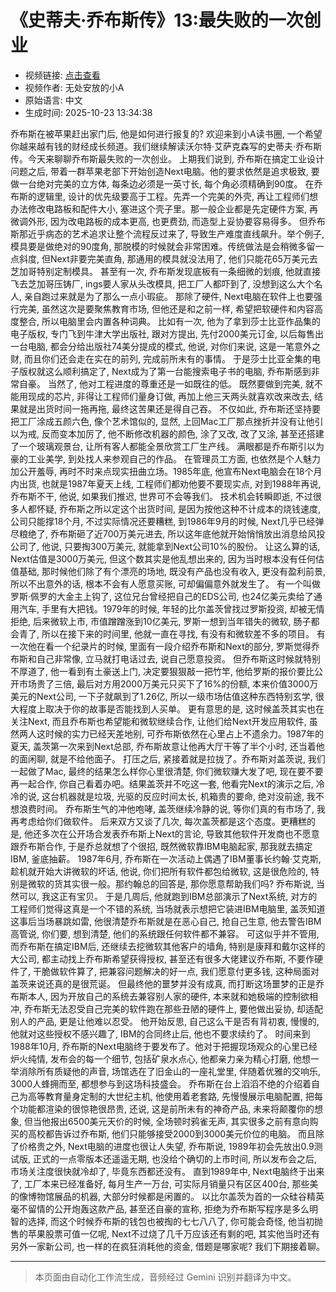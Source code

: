 # 《史蒂夫·乔布斯传》13:最失败的一次创业

- 视频链接: [点击查看](https://www.bilibili.com/video/BV1Zr4Mz6EQu)
- 视频作者: 无处安放的小A
- 原始语言: 中文
- 生成时间: 2025-10-23 13:34:38

乔布斯在被苹果赶出家门后, 他是如何进行报复的? 欢迎来到小A读书圈, 一个希望你越来越有钱的财经成长频道。我们继续解读沃尔特·艾萨克森写的史蒂夫·乔布斯传。今天来聊聊乔布斯最失败的一次创业。
上期我们说到, 乔布斯在搞定工业设计问题之后, 带着一群苹果老部下开始创造Next电脑。他的要求依然是追求极致, 要做一台绝对完美的立方体, 每条边必须是一英寸长, 每个角必须精确到90度。
在乔布斯的逻辑里, 设计的优先级要高于工程。先弄一个完美的外壳, 再让工程师们想办法修改电路板和配件大小, 塞进这个壳子里。那一般企业都是先定硬件方案, 再微调外形, 因为改电路板的成本更高, 也更费劲, 而造型上妥协要容易得多。
但乔布斯那近乎病态的艺术追求让整个流程反过来了, 导致生产难度直线飙升。举个例子, 模具要是做绝对的90度角, 那脱模的时候就会非常困难。传统做法是会稍微多留一点斜度, 但Next非要完美直角, 那通用的模具就没法用了, 他们只能花65万美元去芝加哥特别定制模具。
甚至有一次, 乔布斯发现底板有一条细微的划痕, 他就直接飞去芝加哥压铸厂, ings要人家从头改模具, 把工厂人都吓到了, 没想到这么大个名人, 亲自跑过来就是为了那么一点小瑕疵。
那除了硬件, Next电脑在软件上也要强行完美, 虽然这次是要聚焦教育市场, 但他还是和之前一样, 希望把软硬件和内容高度整合, 所以电脑里会内置各种词典。
比如有一次, 他为了拿到莎士比亚作品集的电子版权, 专门飞到牛津大学出版社, 跟对方提出, 先付2000美元订金, 以后每售出一台电脑, 都会分给出版社74美分提成的模式, 他说, 对你们来说, 这是一笔意外之财, 而且你们还会走在实在的前列, 完成前所未有的事情。
于是莎士比亚全集的电子版权就这么顺利搞定了, Next成为了第一台能搜索电子书的电脑, 乔布斯感到非常自豪。
当然了, 他对工程进度的尊重还是一如既往的低。 既然要做到完美, 就不能用现成的芯片, 非得让工程师们量身订做, 再加上他三天两头就喜欢改来改去, 结果就是出货时间一拖再拖, 最终这苦果还是得自己吞。
不仅如此, 乔布斯还坚持要把工厂涂成五颜六色, 像个艺术馆似的, 显然, 上回Mac工厂那点挫折并没有让他引以为戒, 反而变本加厉了, 他不断修改机器的颜色, 涂了又改, 改了又涂, 甚至还搭建了一个玻璃观景台, 让所有客人都能全景欣赏工厂生产线。
满眼都是乔布斯引以为豪的工业美学, 到处找人来参观自己的作品。
在管理员工方面, 也依然是个人魅力加公开羞辱, 再时不时来点现实扭曲立场。1985年底, 他宣布Next电脑会在18个月内出货, 也就是1987年夏天上线, 工程师们都劝他要不要现实点, 对到1988年再说, 乔布斯不干, 他说, 如果我们推迟, 世界可不会等我们。
技术机会转瞬即逝, 不过很多人都怀疑, 乔布斯之所以定这个出货时间, 是因为按他这种不计成本的烧钱速度, 公司只能撑18个月, 不过实际情况还要糟糕, 到1986年9月的时候, Next几乎已经弹尽粮绝了, 乔布斯砸了近700万美元进去, 所以这年底他就开始悄悄放出消息给风投公司了, 他说, 只要掏300万美元, 就能拿到Next公司10%的股份。
让这么算的话, Next估值是3000万美元, 但这个数其实是他乱想出来的, 因为当时根本没有任何估值基础, 那时候他们除了有个漂亮的场地, 既没有产品也没有收入, 更没有盈利前景, 所以不出意外的话, 根本不会有人愿意买账, 可却偏偏意外就发生了。
有一个叫做罗斯·佩罗的大金主上钩了, 这位兄台曾经把自己的EDS公司, 也24亿美元卖给了通用汽车, 手里有大把钱。1979年的时候, 年轻的比尔盖茨曾找过罗斯投资, 却被无情拒绝, 后来微软上市, 市值蹭蹭涨到10亿美元, 罗斯一想到当年错失的微软, 肠子都会青了, 所以在接下来的时间里, 他就一直在寻找, 有没有和微软差不多的项目。
有一次他在看一个纪录片的时候, 里面有一段介绍乔布斯和Next的部分, 罗斯觉得乔布斯和自己非常像, 立马就打电话过去, 说自己愿意投资。
但乔布斯这时候就特别不厚道了, 他一看到有土豪送上门, 决定要狠狠敲一把竹竿, 他给罗斯的报价要比公开市场贵了三倍, 最后对方用2000万美元只买下了16%的份额, 本来价值3000万美元的Next公司, 一下子就飙到了1.26亿, 所以一级市场估值这种东西特别玄学, 很大程度上取决于你的故事是否能找到人买单。
更有意思的是, 这时候盖茨其实也在关注Next, 而且乔布斯也希望能和微软继续合作, 让他们给Next开发应用软件, 虽然两人这时候的实力已经天差地别, 可乔布斯依然在心里占上不遗余力。1987年的夏天, 盖茨第一次来到Next总部, 乔布斯故意让他再大厅干等了半个小时, 还当着他的面闲聊, 就是不给他面子。
打压之后, 紧接着就是拉拢了。乔布斯对盖茨说, 我们一起做了Mac, 最终的结果怎么样你心里很清楚, 你们微软赚大发了吧, 现在要不要再一起合作, 你自己看着办吧。结果盖茨并不吃这一套, 他看完Next的演示之后, 冷冷的说, 这台机器就是垃圾, 光驱的反应时间太长, 机箱贵的要命, 绝对没前途, 我不想浪费时间。
乔布斯生气的冲他咆哮, 盖茨继续冷静的说, 等你们真的有市场了, 我再考虑给你们做软件。
后来双方又谈了几次, 每次盖茨都是这个态度。更糟糕的是, 他还多次在公开场合发表乔布斯上Next的言论, 导致其他软件开发商也不愿意跟乔布斯合作, 于是乔总就想了个很招, 既然微软靠IBM电脑起家, 那我就去搞定IBM, 釜底抽薪。
1987年6月, 乔布斯在一次活动上偶遇了IBM董事长约翰·艾克斯, 趁机就开始大讲微软的坏话, 他说, 你们把所有软件都包给微软, 这是很危险的, 特别是微软的货其实很一般。那约翰总的回答是, 那你愿意帮助我们吗? 乔布斯说, 当然可以, 我这正有宝贝。
于是几周后, 他就跑到IBM总部演示了Next系统, 对方的工程师们觉得这真是一个不错的系统, 当场就表示想把它装进IBM电脑里, 盖茨知道这事后当场暴跳如雷, 他很清楚乔布斯就是在恶心自己, 抢自己生意, 他去警告IBM高管说, 你们要, 想到清楚, 他们的系统跟任何软件都不兼容。
可这似乎并不管用, 而乔布斯在搞定IBM后, 还继续去挖微软其他客户的墙角, 特别是康拜和戴尔这样的大公司, 都主动找上乔布斯希望获得授权, 甚至还有很多大佬建议乔布斯, 不要作硬件了, 干脆做软件算了, 把兼容问题解决的好一点, 我们愿意付更多钱, 这种局面对盖茨来说还真的是很荒诞。
但最终他的噩梦并没有成真, 而打断这场噩梦的正是乔布斯本人, 因为开放自己的系统去兼容别人家的硬件, 本来就和她极端的控制欲相冲, 乔布斯无法忍受自己完美的软件跑在那些丑陋的硬件上, 要他做出妥协, 却适配别人的产品, 更是让他难以忍受。
他开始反思, 自己这么干是否有背初衷, 慢慢的, 他就对这些授权不感兴趣了, IBM的合同终止后, 他也不要求续约了。
时间来到1988年10月, 乔布斯的Next电脑终于要发布了。他对于把握现场观众的心里已经炉火纯情, 发布会的每一个细节, 包括矿泉水点心, 他都亲力亲为精心打磨, 他想一举消除所有质疑他的声音, 场馆选在了旧金山的一座礼堂里, 伴随着优雅的交响乐, 3000人蜂拥而至, 都想参与到这场科技盛会。
乔布斯在台上滔滔不绝的介绍着自己为高等教育量身定制的大世纪主机, 他使用着老套路, 先慢慢展示电脑配置, 把每个功能都渲染的很惊艳很昂贵, 还说, 这是前所未有的神奇产品, 未来将颠覆你的想象, 但当他报出6500美元天价的时候, 全场顿时鸦雀无声, 其实很多之前有意向购买的高校都告诉过乔布斯, 他们只能够接受2000到3000美元价位的电脑。
而且除了价格贵之外, Next电脑的进度也很让人失望, 乔布斯说, 1989年初会先放出0.9测试版, 正式的一点零版本还遥遥无期, 也没给个确切的上市时间, 所以发布会之后, 市场关注度很快就冷却了, 毕竟东西都还没有。
直到1989年中, Next电脑终于出来了, 工厂本来已经准备好, 每月生产一万台, 可实际月销量只有区区400台, 那些美的像博物馆展品的机器, 大部分时候都是闲置的。
以比尔盖茨为首的一众硅谷精英毫不留情的公开炮轰这款产品, 甚至还自豪的宣称, 拒绝为乔布斯写程序是多么明智的选择, 而这个时候乔布斯的钱包也被掏的七七八八了, 你可能会奇怪, 他当初抛售的苹果股票可值一亿呢, Next不过烧了几千万应该还有剩的吧, 其实他当时还有另外一家新公司, 也一样的在疯狂消耗他的资金, 借题是哪家呢?
我们下期接着聊。

---

> 本页面由自动化工作流生成，音频经过 Gemini 识别并翻译为中文。
